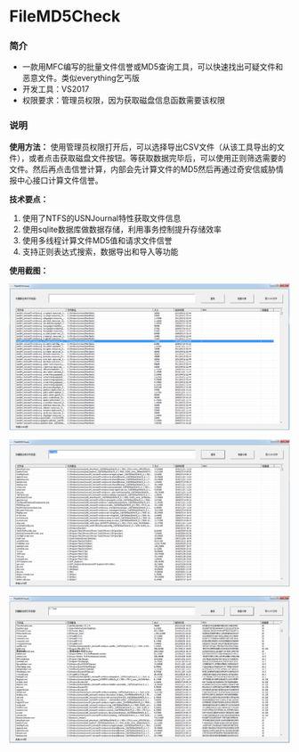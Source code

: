 # FileMD5Check
### 简介

- 一款用MFC编写的批量文件信誉或MD5查询工具，可以快速找出可疑文件和恶意文件。类似everything乞丐版
- 开发工具：VS2017
- 权限要求：管理员权限，因为获取磁盘信息函数需要该权限

### 说明

**使用方法：** 使用管理员权限打开后，可以选择导出CSV文件（从该工具导出的文件），或者点击获取磁盘文件按钮。等获取数据完毕后，可以使用正则筛选需要的文件。然后再点击信誉计算，内部会先计算文件的MD5然后再通过奇安信威胁情报中心接口计算文件信誉。

**技术要点：**

1. 使用了NTFS的USNJournal特性获取文件信息
2. 使用sqlite数据库做数据存储，利用事务控制提升存储效率
3. 使用多线程计算文件MD5值和请求文件信誉
4. 支持正则表达式搜索，数据导出和导入等功能

**使用截图：**

![Snipaste_2022-03-25_17-47-00](/res/img/Snipaste_2022-03-25_17-47-00.png)

![Snipaste_2022-03-25_17-47-37](/res/img/Snipaste_2022-03-25_17-47-37.png)

![Snipaste_2022-03-25_17-48-29](/res/img/Snipaste_2022-03-25_17-48-29.png)

